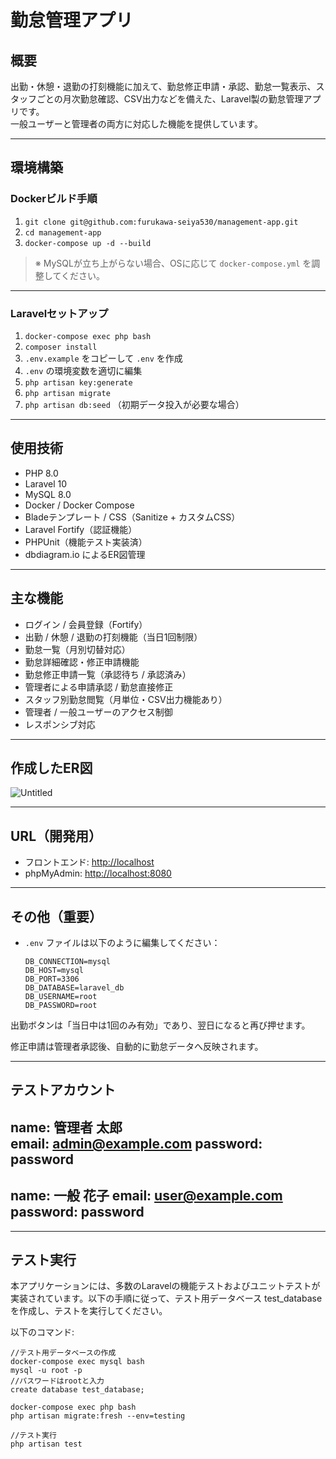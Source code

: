 # 勤怠管理アプリ

## 概要

出勤・休憩・退勤の打刻機能に加えて、勤怠修正申請・承認、勤怠一覧表示、スタッフごとの月次勤怠確認、CSV出力などを備えた、Laravel製の勤怠管理アプリです。  
一般ユーザーと管理者の両方に対応した機能を提供しています。

---

## 環境構築

### Dockerビルド手順

1. `git clone git@github.com:furukawa-seiya530/management-app.git`
2. `cd management-app`
3. `docker-compose up -d --build`

> ※ MySQLが立ち上がらない場合、OSに応じて `docker-compose.yml` を調整してください。

---

### Laravelセットアップ

1. `docker-compose exec php bash`
2. `composer install`
3. `.env.example` をコピーして `.env` を作成
4. `.env` の環境変数を適切に編集
5. `php artisan key:generate`
6. `php artisan migrate`
7. `php artisan db:seed` （初期データ投入が必要な場合）

---

## 使用技術

- PHP 8.0  
- Laravel 10  
- MySQL 8.0  
- Docker / Docker Compose  
- Bladeテンプレート / CSS（Sanitize + カスタムCSS）  
- Laravel Fortify（認証機能）  
- PHPUnit（機能テスト実装済）  
- dbdiagram.io によるER図管理

---

## 主な機能

- ログイン / 会員登録（Fortify）
- 出勤 / 休憩 / 退勤の打刻機能（当日1回制限）
- 勤怠一覧（月別切替対応）
- 勤怠詳細確認・修正申請機能
- 勤怠修正申請一覧（承認待ち / 承認済み）
- 管理者による申請承認 / 勤怠直接修正
- スタッフ別勤怠閲覧（月単位・CSV出力機能あり）
- 管理者 / 一般ユーザーのアクセス制御
- レスポンシブ対応

---

## 作成したER図

![Untitled](https://github.com/user-attachments/assets/26b14902-ecff-4c4e-850a-c98ea8fc8b66)

---

## URL（開発用）

- フロントエンド: [http://localhost](http://localhost)  
- phpMyAdmin: [http://localhost:8080](http://localhost:8080)

---

## その他（重要）

- `.env` ファイルは以下のように編集してください：

  ```env
  DB_CONNECTION=mysql
  DB_HOST=mysql
  DB_PORT=3306
  DB_DATABASE=laravel_db
  DB_USERNAME=root
  DB_PASSWORD=root
出勤ボタンは「当日中は1回のみ有効」であり、翌日になると再び押せます。

修正申請は管理者承認後、自動的に勤怠データへ反映されます。

---

## テストアカウント
name: 管理者 太郎  
email: admin@example.com 
password: password  
-------------------------
name: 一般 花子
email: user@example.com 
password: password  
-------------------------

---

## テスト実行
本アプリケーションには、多数のLaravelの機能テストおよびユニットテストが実装されています。以下の手順に従って、テスト用データベース test_database を作成し、テストを実行してください。

以下のコマンド:  
```
//テスト用データベースの作成
docker-compose exec mysql bash
mysql -u root -p
//パスワードはrootと入力
create database test_database;

docker-compose exec php bash
php artisan migrate:fresh --env=testing

//テスト実行
php artisan test
